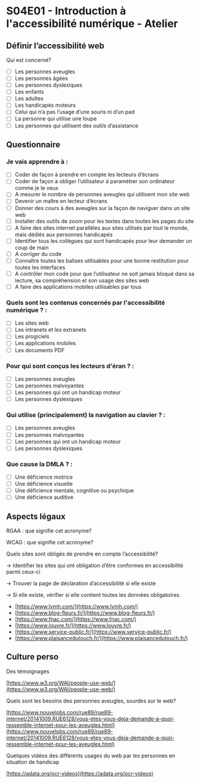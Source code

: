 # S04E01 - Introduction à l'accessibilité numérique - Atelier

## Définir l’accessibilité web

Qui est concerné?

- [ ]  Les personnes aveugles
- [ ]  Les personnes âgées
- [ ]  Les personnes dyslexiques
- [ ]  Les enfants
- [ ]  Les adultes
- [ ]  Les handicapés moteurs
- [ ]  Celui qui n’a pas l’usage d’une souris ni d’un pad
- [ ]  La personne qui utilise une loupe
- [ ]  Les personnes qui utilisent des outils d’assistance

## Questionnaire

### Je vais apprendre à :

- [ ]  Coder de façon à prendre en compte les lecteurs d’écrans
- [ ]  Coder de façon à obliger l’utilisateur à paramétrer son ordinateur comme je le veux
- [ ]  A mesurer le nombre de personnes aveugles qui utilisent mon site web
- [ ]  Devenir un maître en lecteur d’écrans
- [ ]  Donner des cours à des aveugles sur la façon de naviguer dans un site web
- [ ]  Installer des outils de zoom pour les textes dans toutes les pages du site
- [ ]  A faire des sites internet parallèles aux sites utilisés par tout le monde, mais dédiés aux personnes handicapés
- [ ]  Identifier tous les collègues qui sont handicapés pour leur demander un coup de main
- [ ]  A corriger du code
- [ ]  Connaître toutes les balises utilisables pour une bonne restitution pour toutes les interfaces
- [ ]  A contrôler mon code pour que l’utilisateur ne soit jamais bloqué dans sa lecture, sa compréhension et son usage des sites web
- [ ]  A faire des applications mobiles utilisables par tous

### Quels sont les contenus concernés par l'accessibilité numérique ? :

- [ ]  Les sites web
- [ ]  Les intranets et les extranets
- [ ]  Les progiciels
- [ ]  Les applications mobiles
- [ ]  Les documents PDF

### Pour qui sont conçus les lecteurs d'éran ? :

- [ ]  Les personnes aveugles
- [ ]  Les personnes malvoyantes
- [ ]  Les personnes qui ont un handicap moteur
- [ ]  Les personnes dyslexiques

### Qui utilise (principalement) la navigation au clavier ? :

- [ ]  Les personnes aveugles
- [ ]  Les personnes malvoyantes
- [ ]  Les personnes qui ont un handicap moteur
- [ ]  Les personnes dyslexiques

### Que cause la DMLA ? :

- [ ]  Une déficience motrice
- [ ]  Une déficience visuelle
- [ ]  Une déficience mentale, cognitive ou psychique
- [ ]  Une déficience auditive

## Aspects légaux

RGAA : que signifie cet acronyme?

WCAG : que signifie cet acronyme?

Quels sites sont obligés de prendre en compte l’accessibilité?

→ Identifier les sites qui ont obligation d’être conformes en accessibilité parmi ceux-ci

→ Trouver la page de déclaration d’accessibilité si elle existe

→ Si elle existe, vérifier si elle contient toutes les données obligatoires.

- [https://www.lvmh.com/](https://www.lvmh.com/)
- [https://www.blog-fleurs.fr/](https://www.blog-fleurs.fr/)
- [https://www.fnac.com/](https://www.fnac.com/)
- [https://www.louvre.fr/](https://www.louvre.fr/)
- [https://www.service-public.fr/](https://www.service-public.fr/)
- [https://www.plaisancedutouch.fr/](https://www.plaisancedutouch.fr/)

## Culture perso

Des témoignages

[https://www.w3.org/WAI/people-use-web/](https://www.w3.org/WAI/people-use-web/) 

Quels sont les besoins des personnes aveugles, sourdes sur le web?

[https://www.nouvelobs.com/rue89/rue89-internet/20141009.RUE6128/vous-etes-vous-deja-demande-a-quoi-ressemble-internet-pour-les-aveugles.html](https://www.nouvelobs.com/rue89/rue89-internet/20141009.RUE6128/vous-etes-vous-deja-demande-a-quoi-ressemble-internet-pour-les-aveugles.html)

Quelques vidéos des différents usages du web par les personnes en situation de handicap

[https://adata.org/ocr-videos](https://adata.org/ocr-videos)
